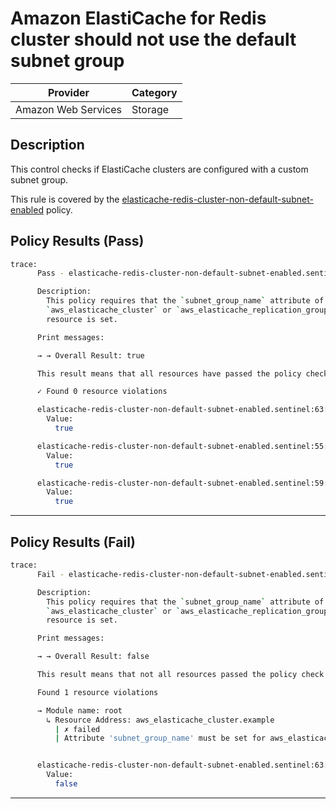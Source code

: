 #  Amazon ElastiCache for Redis cluster should not use the default subnet group

| Provider            | Category     |
|---------------------|--------------|
| Amazon Web Services | Storage      |

## Description

This control checks if ElastiCache clusters are configured with a custom subnet group.

This rule is covered by the [elasticache-redis-cluster-non-default-subnet-enabled](https://github.com/hashicorp/policy-library-NIST-Policy-Set-for-AWS-Terraform/blob/main/policies/elasticache/elasticache-redis-cluster-non-default-subnet-enabled.sentinel) policy.

## Policy Results (Pass)
```bash
trace:
      Pass - elasticache-redis-cluster-non-default-subnet-enabled.sentinel

      Description:
        This policy requires that the `subnet_group_name` attribute of the
        `aws_elasticache_cluster` or `aws_elasticache_replication_group`
        resource is set.

      Print messages:

      → → Overall Result: true

      This result means that all resources have passed the policy check for the policy elasticache-redis-cluster-non-default-subnet-enabled.

      ✓ Found 0 resource violations

      elasticache-redis-cluster-non-default-subnet-enabled.sentinel:63:1 - Rule "main"
        Value:
          true

      elasticache-redis-cluster-non-default-subnet-enabled.sentinel:55:1 - Rule "aws_elasticache_cluster_rule"
        Value:
          true

      elasticache-redis-cluster-non-default-subnet-enabled.sentinel:59:1 - Rule "aws_elasticache_replication_group_rule"
        Value:
          true
```

---

## Policy Results (Fail)
```bash
trace:
      Fail - elasticache-redis-cluster-non-default-subnet-enabled.sentinel

      Description:
        This policy requires that the `subnet_group_name` attribute of the
        `aws_elasticache_cluster` or `aws_elasticache_replication_group`
        resource is set.

      Print messages:

      → → Overall Result: false

      This result means that not all resources passed the policy check and the protected behavior is not allowed for the policy elasticache-redis-cluster-non-default-subnet-enabled.

      Found 1 resource violations

      → Module name: root
        ↳ Resource Address: aws_elasticache_cluster.example
          | ✗ failed
          | Attribute 'subnet_group_name' must be set for aws_elasticache_cluster resources.Refer to https://docs.aws.amazon.com/securityhub/latest/userguide/elasticache-controls.html#elasticache-7 for more details.


      elasticache-redis-cluster-non-default-subnet-enabled.sentinel:63:1 - Rule "main"
        Value:
          false
```

---